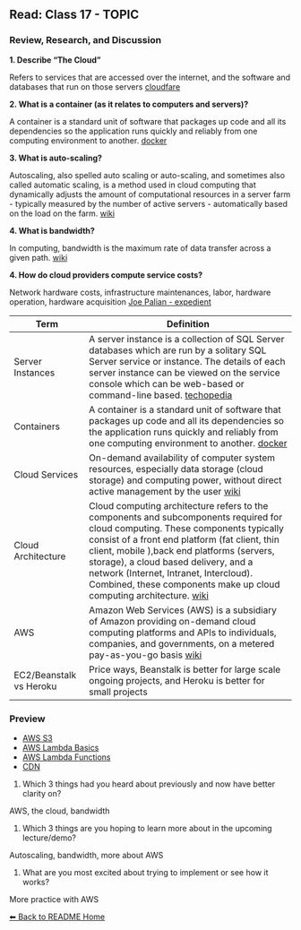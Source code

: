 ## Read: Class 17 - TOPIC

### Review, Research, and Discussion

**1. Describe “The Cloud”**

Refers to services that are accessed over the internet, and the software and databases that run on those servers [cloudfare](https://www.cloudflare.com/learning/cloud/what-is-the-cloud/)

**2. What is a container (as it relates to computers and servers)?**

A container is a standard unit of software that packages up code and all its dependencies so the application runs quickly and reliably from one computing environment to another. [docker](https://www.docker.com/resources/what-container)

**3. What is auto-scaling?**

Autoscaling, also spelled auto scaling or auto-scaling, and sometimes also called automatic scaling, is a method used in cloud computing that dynamically adjusts the amount of computational resources in a server farm - typically measured by the number of active servers - automatically based on the load on the farm. [wiki](https://en.wikipedia.org/wiki/Autoscaling)

**4. What is bandwidth?**

In computing, bandwidth is the maximum rate of data transfer across a given path. [wiki](https://en.wikipedia.org/wiki/Bandwidth_(computing))

**4. How do cloud providers compute service costs?**

Network hardware costs, infrastructure maintenances, labor, hardware operation, hardware acquisition [Joe Palian - expedient](https://expedient.com/knowledgebase/blog/2015-05-01-how-the-cost-of-cloud-computing-is-calculated/)

**Term** | **Definition**
-----|-----
Server Instances | A server instance is a collection of SQL Server databases which are run by a solitary SQL Server service or instance. The details of each server instance can be viewed on the service console which can be web-based or command-line based. [techopedia](https://www.techopedia.com/definition/32149/server-instance)
Containers | A container is a standard unit of software that packages up code and all its dependencies so the application runs quickly and reliably from one computing environment to another. [docker](https://www.docker.com/resources/what-container)
Cloud Services | On-demand availability of computer system resources, especially data storage (cloud storage) and computing power, without direct active management by the user [wiki](https://en.wikipedia.org/wiki/Cloud_computing)
Cloud Architecture | Cloud computing architecture refers to the components and subcomponents required for cloud computing. These components typically consist of a front end platform (fat client, thin client, mobile ),back end platforms (servers, storage), a cloud based delivery, and a network (Internet, Intranet, Intercloud). Combined, these components make up cloud computing architecture. [wiki](https://en.wikipedia.org/wiki/Cloud_computing_architecture)
AWS | Amazon Web Services (AWS) is a subsidiary of Amazon providing on-demand cloud computing platforms and APIs to individuals, companies, and governments, on a metered pay-as-you-go basis [wiki](https://en.wikipedia.org/wiki/Amazon_Web_Services)
EC2/Beanstalk vs Heroku | Price ways, Beanstalk is better for large scale ongoing projects, and Heroku is better for small projects


### Preview
- [AWS S3](https://aws.amazon.com/s3/)
- [AWS Lambda Basics](https://www.serverless.com/aws-lambda)
- [AWS Lambda Functions](https://aws.amazon.com/lambda/)
- [CDN](https://cyberhoot.com/cybrary/content-delivery-network-cdn/)

1. Which 3 things had you heard about previously and now have better clarity on?

AWS, the cloud, bandwidth

1. Which 3 things are you hoping to learn more about in the upcoming lecture/demo?

Autoscaling, bandwidth, more about AWS

1. What are you most excited about trying to implement or see how it works?

More practice with AWS

[⬅ Back to README Home](README.md)
